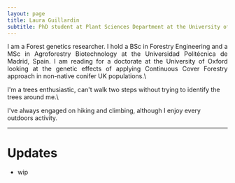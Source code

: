 ```yaml
---
layout: page
title: Laura Guillardin
subtitle: PhD student at Plant Sciences Department at the University of Oxford
---
```


<p style='text-align: justify;'> 
I am a Forest genetics researcher. I hold a BSc in Forestry Engineering and a MSc in Agroforestry Biotechnology at the Universidad Politécnica de Madrid, Spain. I am reading for a doctorate at the University of Oxford looking at the genetic effects of applying Continuous Cover Forestry approach in non-native conifer UK populations.\
 
 I'm a trees enthusiastic, can't walk two steps without trying to identify the trees around me.\
 
 I've always engaged on hiking and climbing, although I enjoy every outdoors activity.
 
</p>

---

# **Updates**

- wip


